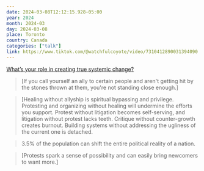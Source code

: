 ```yaml
---
date: 2024-03-08T12:12:15.928-05:00
year: 2024
month: 2024-03
day: 2024-03-08
place: Toronto
country: Canada
categories: ["talk"]
link: https://www.tiktok.com/@watchfulcoyote/video/7310412890031394090
---
```

[What’s your role in creating true systemic change?](https://www.tiktok.com/@watchfulcoyote/video/7310412890031394090)

> [If you call yourself an ally to certain people and aren't getting hit by the stones thrown at them, you're not standing close enough.]

> [Healing without allyship is spiritual bypassing and privilege. Protesting and organizing without healing will undermine the efforts you support. Protest without litigation becomes self-serving, and litigation without protest lacks teeth. Critique without counter-growth creates burnout. Building systems without addressing the ugliness of the current one is detached.

> 3.5% of the population can shift the entire political reality of a nation.

> [Protests spark a sense of possibility and can easily bring newcomers to want more.]

